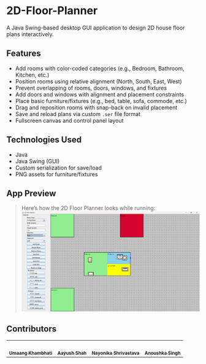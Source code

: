 # 2D-Floor-Planner
A Java Swing-based desktop GUI application to design 2D house floor plans interactively.

## Features
- Add rooms with color-coded categories (e.g., Bedroom, Bathroom, Kitchen, etc.)
- Position rooms using relative alignment (North, South, East, West)
- Prevent overlapping of rooms, doors, windows, and fixtures
- Add doors and windows with alignment and placement constraints
- Place basic furniture/fixtures (e.g., bed, table, sofa, commode, etc.)
- Drag and reposition rooms with snap-back on invalid placement
- Save and reload plans via custom `.ser` file format
- Fullscreen canvas and control panel layout

## Technologies Used
- Java
- Java Swing (GUI)
- Custom serialization for save/load
- PNG assets for furniture/fixtures

## App Preview
> Here’s how the 2D Floor Planner looks while running:
![Floor plan demo](floorplan_demo.png)

## Contributors
<table>
  <tr>
    <td align="center"><a href="https://github.com/UMAANG-DEVANG-KHAMBHATI"><img src="https://avatars.githubusercontent.com/UMAANG-DEVANG-KHAMBHATI" width="80px;" alt=""/><br /><sub><b>Umaang Khambhati</b></sub></a></td>
    <td align="center"><a href="https://github.com/Aayush394"><img src="https://avatars.githubusercontent.com/Aayush394" width="80px;" alt=""/><br /><sub><b>Aayush Shah</b></sub></a></td>
    <td align="center"><a href="https://github.com/NayonikaShrivastava"><img src="https://avatars.githubusercontent.com/NayonikaShrivastava" width="80px;" alt=""/><br /><sub><b>Nayonika Shrivastava</b></sub></a></td>
    <td align="center"><a href="https://github.com/AnoushkaSingh12"><img src="https://avatars.githubusercontent.com/AnoushkaSingh12" width="80px;" alt=""/><br /><sub><b>Anoushka Singh</b></sub></a></td>
  </tr>
</table>
